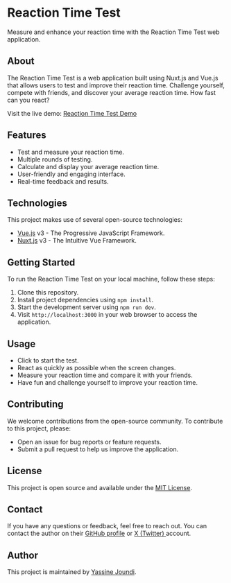 # Reaction Time Test

Measure and enhance your reaction time with the Reaction Time Test web application.

<!--
![Website Screenshot](./screenshot.png)
-->

## About

The Reaction Time Test is a web application built using Nuxt.js and Vue.js that allows users to test and improve their reaction time. Challenge yourself, compete with friends, and discover your average reaction time. How fast can you react?

Visit the live demo: [Reaction Time Test Demo](https://reactiontimetest.vercel.app)

## Features

- Test and measure your reaction time.
- Multiple rounds of testing.
- Calculate and display your average reaction time.
- User-friendly and engaging interface.
- Real-time feedback and results.

## Technologies

This project makes use of several open-source technologies:

- [Vue.js](https://vuejs.org/) v3 - The Progressive JavaScript Framework.
- [Nuxt.js](https://nuxt.com/) v3 - The Intuitive Vue Framework.

## Getting Started

To run the Reaction Time Test on your local machine, follow these steps:

1. Clone this repository.
2. Install project dependencies using `npm install`.
3. Start the development server using `npm run dev`.
4. Visit `http://localhost:3000` in your web browser to access the application.

## Usage

- Click to start the test.
- React as quickly as possible when the screen changes.
- Measure your reaction time and compare it with your friends.
- Have fun and challenge yourself to improve your reaction time.

## Contributing

We welcome contributions from the open-source community. To contribute to this project, please:

- Open an issue for bug reports or feature requests.
- Submit a pull request to help us improve the application.

## License

This project is open source and available under the [MIT License](LICENSE).

## Contact

If you have any questions or feedback, feel free to reach out. You can contact the author on their [GitHub profile](https://github.com/yassinejoundi) or [X (Twitter) ](https://www.x.com/mee_yassine) account.

## Author

This project is maintained by [Yassine Joundi](https://github.com/yassinejoundi).
